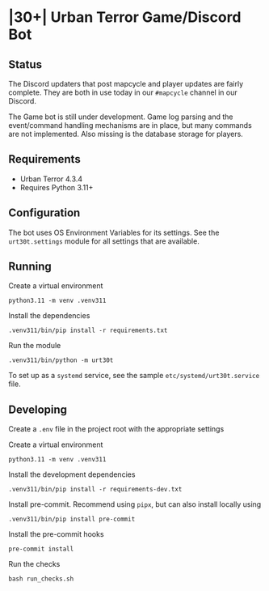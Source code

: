 # |30+| Urban Terror Game/Discord Bot

## Status

The Discord updaters that post mapcycle and player updates are fairly complete.
They are both in use today in our `#mapcycle` channel in our Discord.

The Game bot is still under development. Game log parsing and the event/command
handling mechanisms are in place, but many commands are not implemented. Also
missing is the database storage for players.

## Requirements

- Urban Terror 4.3.4
- Requires Python 3.11+

## Configuration

The bot uses OS Environment Variables for its settings. See the
`urt30t.settings` module for all settings that are available.

## Running

Create a virtual environment

    python3.11 -m venv .venv311

Install the dependencies

    .venv311/bin/pip install -r requirements.txt

Run the module

    .venv311/bin/python -m urt30t

To set up as a `systemd` service, see the sample `etc/systemd/urt30t.service` file.

## Developing

Create a `.env` file in the project root with the appropriate settings

Create a virtual environment

    python3.11 -m venv .venv311

Install the development dependencies

    .venv311/bin/pip install -r requirements-dev.txt

Install pre-commit. Recommend using `pipx`, but can also install locally using

    .venv311/bin/pip install pre-commit

Install the pre-commit hooks

    pre-commit install

Run the checks

    bash run_checks.sh
